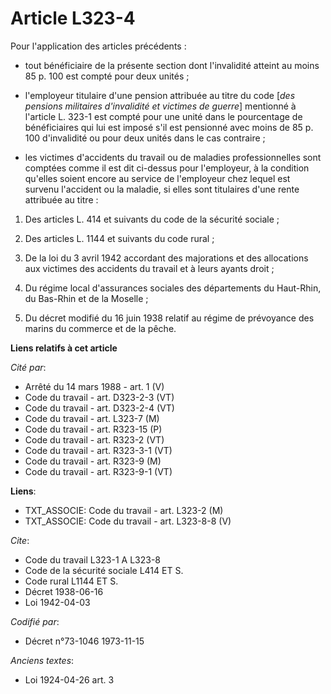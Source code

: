 # Article L323-4

Pour l'application des articles précédents :

- tout bénéficiaire de la présente section dont l'invalidité atteint au moins 85 p. 100 est compté pour deux unités ;

- l'employeur titulaire d'une pension attribuée au titre du code [*des pensions militaires d'invalidité et victimes de
guerre*] mentionné à l'article L. 323-1 est compté pour une unité dans le pourcentage de bénéficiaires qui lui est imposé
s'il est pensionné avec moins de 85 p. 100 d'invalidité ou pour deux unités dans le cas contraire ;

- les victimes d'accidents du travail ou de maladies professionnelles sont comptées comme il est dit ci-dessus pour
l'employeur, à la condition qu'elles soient encore au service de l'employeur chez lequel est survenu l'accident ou la
maladie, si elles sont titulaires d'une rente attribuée au titre :

1. Des articles L. 414 et suivants du code de la sécurité sociale ;

2. Des articles L. 1144 et suivants du code rural ;

3. De la loi du 3 avril 1942 accordant des majorations et des allocations aux victimes des accidents du travail et à leurs
ayants droit ;

4. Du régime local d'assurances sociales des départements du Haut-Rhin, du Bas-Rhin et de la Moselle ;

5. Du décret modifié du 16 juin 1938 relatif au régime de prévoyance des marins du commerce et de la pêche.

**Liens relatifs à cet article**

_Cité par_:

  - Arrêté du 14 mars 1988 - art. 1 (V)
  - Code du travail - art. D323-2-3 (VT)
  - Code du travail - art. D323-2-4 (VT)
  - Code du travail - art. L323-7 (M)
  - Code du travail - art. R323-15 (P)
  - Code du travail - art. R323-2 (VT)
  - Code du travail - art. R323-3-1 (VT)
  - Code du travail - art. R323-9 (M)
  - Code du travail - art. R323-9-1 (VT)

**Liens**:

  - TXT_ASSOCIE: Code du travail - art. L323-2 (M)
  - TXT_ASSOCIE: Code du travail - art. L323-8-8 (V)

_Cite_:

  - Code du travail L323-1 A L323-8
  - Code de la sécurité sociale L414 ET S.
  - Code rural L1144 ET S.
  - Décret  1938-06-16
  - Loi  1942-04-03

_Codifié par_:

  - Décret n°73-1046 1973-11-15

_Anciens textes_:

  - Loi  1924-04-26 art. 3
